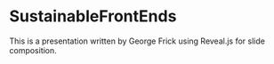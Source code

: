 # SustainableFrontEnds

This is a presentation written by George Frick using Reveal.js for slide composition.